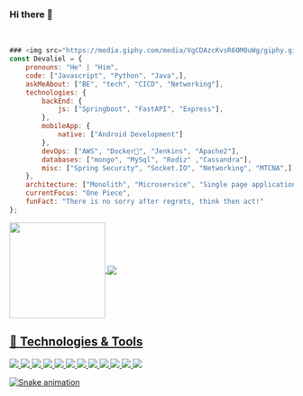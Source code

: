 ### Hi there 👋

<!--
**Devaliel/devaliel** is a ✨ _special_ ✨ repository because its `README.md` (this file) appears on your GitHub profile.

Here are some ideas to get you started:

- 🔭 I’m currently working on ...
- 🌱 I’m currently learning ...
- 👯 I’m looking to collaborate on ...
- 🤔 I’m looking for help with ...
- 💬 Ask me about ...
- 📫 How to reach me: ...
- 😄 Pronouns: ...
- ⚡ Fun fact: ...
-->

</br>

```javascript
### <img src="https://media.giphy.com/media/VgCDAzcKvsR6OM0uWg/giphy.gif" width="50">  A little more about me...
const Devaliel = {
    pronouns: "He" | "Him",
    code: ["Javascript", "Python", "Java",],
    askMeAbout: ["BE", "tech", "CICD", "Networking"],
    technologies: {
        backEnd: {
            js: ["Springboot", "FastAPI", "Express"],
        },
        mobileApp: {
            native: ["Android Development"]
        },
        devOps: ["AWS", "Docker🐳", "Jenkins", "Apache2"],
        databases: ["mongo", "MySql", "Rediz" ,"Cassandra"],
        misc: ["Spring Security", "Socket.IO", "Networking", "MTCNA",]
    },
    architecture: ["Monolith", "Microservice", "Single page applications" , "Multyplatform Applications","Serverless Applications"],
    currentFocus: "One Piece",
    funFact: "There is no sorry after regrets, think then act!"
};
```


 <div>
  <a href="https://github.com/Devaliel">
   <img align="center" height="170" src="https://github-readme-stats.vercel.app/api/top-langs/?username=devaliel&layout=compact&langs_count=16&theme=dracula"/>
  <img align="center" src="https://github-readme-stats.vercel.app/api?username=devaliel&show_icons=true&theme=dracula&include_all_commits=true&count_private=true&hide=issues"/>
</div>

 ## 🔧 Technologies & Tools

![](https://img.shields.io/badge/OS-Linux-informational?style=flat&logo=linux&logoColor=white&color=6aa6f8)
![](https://img.shields.io/badge/Editor-Intelij-informational?style=flat&logo=visual-studio-code&logoColor=white&color=6aa6f8)
![](https://img.shields.io/badge/Code-Java-informational?style=flat&logo=python&logoColor=white&color=6aa6f8)
![](https://img.shields.io/badge/Code-AWS-informational?style=flat&logo=javascript&logoColor=white&color=6aa6f8)
![](https://img.shields.io/badge/Code-MongoDB-informational?style=flat&logo=go&logoColor=white&color=6aa6f8)
![](https://img.shields.io/badge/Code-Radis-informational?style=flat&logo=react&logoColor=white&color=6aa6f8)
![](https://img.shields.io/badge/Shell-Bash-informational?style=flat&logo=gnu-bash&logoColor=white&color=6aa6f8)
![](https://img.shields.io/badge/Tools-PostgreSQL-informational?style=flat&logo=postgresql&logoColor=white&color=6aa6f8)
![](https://img.shields.io/badge/Tools-Microtic-informational?style=flat&logo=kubernetes&logoColor=white&color=6aa6f8)
![](https://img.shields.io/badge/Tools-Docker-informational?style=flat&logo=docker&logoColor=white&color=6aa6f8)
![](https://img.shields.io/badge/Tools-Kubernetes-informational?style=flat&logo=kubernetes&logoColor=white&color=6aa6f8)
![](https://img.shields.io/badge/Tools-Jenkins-informational?style=flat&logo=kubernetes&logoColor=white&color=6aa6f8)



![Snake animation](https://github.com/devaliel/devaliel/blob/output/github-contribution-grid-snake.svg)
 
</div>
